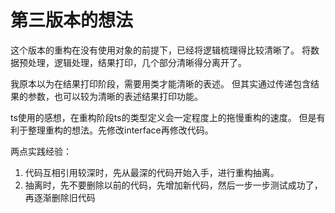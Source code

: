 # 第三版本的想法

这个版本的重构在没有使用对象的前提下，已经将逻辑梳理得比较清晰了。
将数据预处理，逻辑处理，结果打印，几个部分清晰得分离开了。


我原本以为在结果打印阶段，需要用类才能清晰的表述。
但其实通过传递包含结果的参数，也可以较为清晰的表述结果打印功能。

ts使用的感想，在重构阶段ts的类型定义会一定程度上的拖慢重构的速度。
但是有利于整理重构的想法。先修改interface再修改代码。


两点实践经验：
1. 代码互相引用较深时，先从最深的代码开始入手，进行重构抽离。
2. 抽离时，先不要删除以前的代码，先增加新代码，然后一步一步测试成功了，再逐渐删除旧代码
